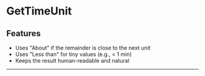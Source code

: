 # GetTimeUnit

## Features

* Uses "About" if the remainder is close to the next unit
* Uses "Less than" for tiny values (e.g., < 1 min)
* Keeps the result human-readable and natural

---

